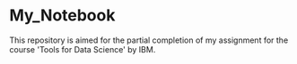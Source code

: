 # My_Notebook
This repository is aimed for the partial completion of my assignment for the course 'Tools for Data Science' by IBM.
